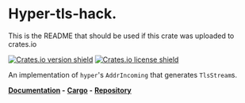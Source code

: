 # Hyper-tls-hack.

This is the README that should be used if this crate was
uploaded to crates.io

[![Crates.io version shield](https://img.shields.io/crates/v/hyper-tls-hack.svg)](https://crates.io/crates/hyper-tls-hack)
[![Crates.io license shield](https://img.shields.io/crates/l/hyper-tls-hack.svg)](https://crates.io/crates/hyper-tls-hack)

An implementation of `hyper`'s `AddrIncoming` that generates `TlsStream`s.

**[Documentation](https://docs.rs/hyper-tls-hack/) -**
**[Cargo](https://crates.io/crates/hyper-tls-hack) -**
**[Repository](https://github.com/miquels/hyper-tls-hack)**

